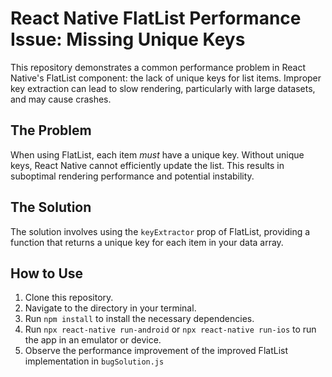 # React Native FlatList Performance Issue: Missing Unique Keys

This repository demonstrates a common performance problem in React Native's FlatList component: the lack of unique keys for list items.  Improper key extraction can lead to slow rendering, particularly with large datasets, and may cause crashes.

## The Problem

When using FlatList, each item *must* have a unique key.  Without unique keys, React Native cannot efficiently update the list.  This results in suboptimal rendering performance and potential instability.

## The Solution

The solution involves using the `keyExtractor` prop of FlatList, providing a function that returns a unique key for each item in your data array.

## How to Use

1. Clone this repository.
2. Navigate to the directory in your terminal.
3. Run `npm install` to install the necessary dependencies.
4. Run `npx react-native run-android` or `npx react-native run-ios` to run the app in an emulator or device.
5. Observe the performance improvement of the improved FlatList implementation in `bugSolution.js`